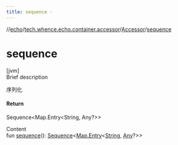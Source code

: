```yaml
---
title: sequence -
---
```

//[echo](../../index.md)/[tech.whence.echo.container.accessor](../index.md)/[Accessor](index.md)/[sequence](sequence.md)



# sequence  
[jvm]  
Brief description  


序列化



#### Return  


Sequence<Map.Entry<String, Any?>>

  
Content  
fun [sequence](sequence.md)(): [Sequence](https://kotlinlang.org/api/latest/jvm/stdlib/kotlin.sequences/-sequence/index.html)<[Map.Entry](https://kotlinlang.org/api/latest/jvm/stdlib/kotlin.collections/-map/-entry/index.html)<[String](https://kotlinlang.org/api/latest/jvm/stdlib/kotlin/-string/index.html), [Any](https://kotlinlang.org/api/latest/jvm/stdlib/kotlin/-any/index.html)?>>  



